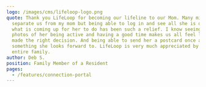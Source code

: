 ```yaml
---
logo: /images/cms/lifeloop-logo.png
quote: Thank you LifeLoop for becoming our lifeline to our Mom. Many miles
  separate us from my mom but being able to log in and see all she is doing and
  what is coming up for her to do has been such a relief. I know seeing the
  photos of her being active and having a good time makes us all feel like we
  made the right decision. And being able to send her a postcard once a week is
  something she looks forward to. LifeLoop is very much appreciated by our
  entire family.
author: Deb S.
position: Family Member of a Resident
pages:
  - /features/connection-portal
---
```

